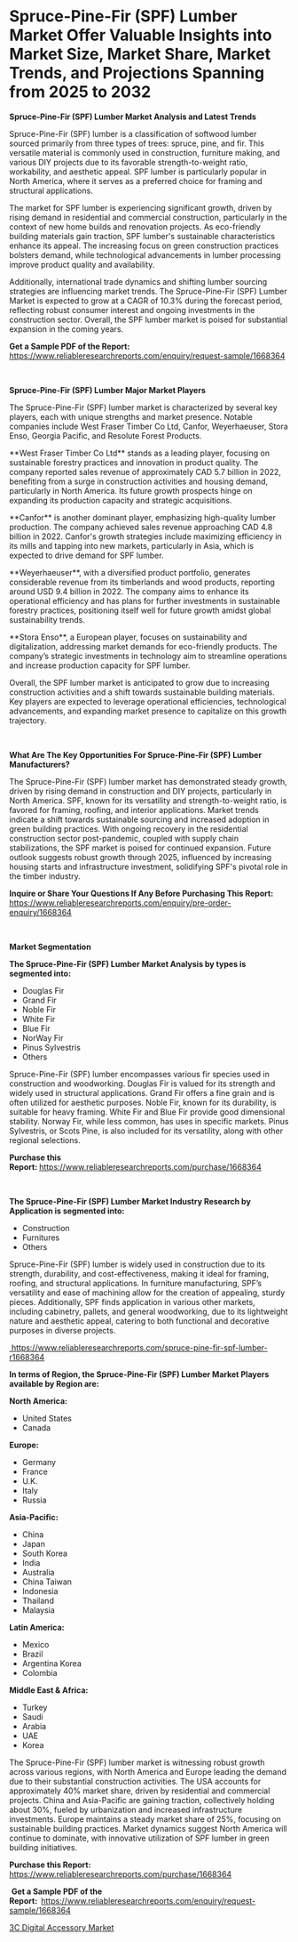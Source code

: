 <p><h1>Spruce-Pine-Fir (SPF) Lumber Market Offer Valuable Insights into Market Size, Market Share, Market Trends, and Projections Spanning from 2025 to 2032</h1></p><p><strong>Spruce-Pine-Fir (SPF) Lumber Market Analysis and Latest Trends</strong></p>
<p><p>Spruce-Pine-Fir (SPF) lumber is a classification of softwood lumber sourced primarily from three types of trees: spruce, pine, and fir. This versatile material is commonly used in construction, furniture making, and various DIY projects due to its favorable strength-to-weight ratio, workability, and aesthetic appeal. SPF lumber is particularly popular in North America, where it serves as a preferred choice for framing and structural applications.</p><p>The market for SPF lumber is experiencing significant growth, driven by rising demand in residential and commercial construction, particularly in the context of new home builds and renovation projects. As eco-friendly building materials gain traction, SPF lumber's sustainable characteristics enhance its appeal. The increasing focus on green construction practices bolsters demand, while technological advancements in lumber processing improve product quality and availability.</p><p>Additionally, international trade dynamics and shifting lumber sourcing strategies are influencing market trends. The Spruce-Pine-Fir (SPF) Lumber Market is expected to grow at a CAGR of 10.3% during the forecast period, reflecting robust consumer interest and ongoing investments in the construction sector. Overall, the SPF lumber market is poised for substantial expansion in the coming years.</p></p>
<p><strong>Get a Sample PDF of the Report:&nbsp;</strong> <a href="https://www.reliableresearchreports.com/enquiry/request-sample/1668364?utm_campaign=3353&utm_medium=2&utm_source=Github&utm_content=ia&utm_term=05042025&utm_id=spruce-pine-fir-spf-lumber">https://www.reliableresearchreports.com/enquiry/request-sample/1668364</a></p>
<p>&nbsp;</p>
<p><strong>Spruce-Pine-Fir (SPF) Lumber Major Market Players</strong></p>
<p><p>The Spruce-Pine-Fir (SPF) lumber market is characterized by several key players, each with unique strengths and market presence. Notable companies include West Fraser Timber Co Ltd, Canfor, Weyerhaeuser, Stora Enso, Georgia Pacific, and Resolute Forest Products.</p><p>**West Fraser Timber Co Ltd** stands as a leading player, focusing on sustainable forestry practices and innovation in product quality. The company reported sales revenue of approximately CAD 5.7 billion in 2022, benefiting from a surge in construction activities and housing demand, particularly in North America. Its future growth prospects hinge on expanding its production capacity and strategic acquisitions.</p><p>**Canfor** is another dominant player, emphasizing high-quality lumber production. The company achieved sales revenue approaching CAD 4.8 billion in 2022. Canfor's growth strategies include maximizing efficiency in its mills and tapping into new markets, particularly in Asia, which is expected to drive demand for SPF lumber.</p><p>**Weyerhaeuser**, with a diversified product portfolio, generates considerable revenue from its timberlands and wood products, reporting around USD 9.4 billion in 2022. The company aims to enhance its operational efficiency and has plans for further investments in sustainable forestry practices, positioning itself well for future growth amidst global sustainability trends.</p><p>**Stora Enso**, a European player, focuses on sustainability and digitalization, addressing market demands for eco-friendly products. The company’s strategic investments in technology aim to streamline operations and increase production capacity for SPF lumber. </p><p>Overall, the SPF lumber market is anticipated to grow due to increasing construction activities and a shift towards sustainable building materials. Key players are expected to leverage operational efficiencies, technological advancements, and expanding market presence to capitalize on this growth trajectory.</p></p>
<p>&nbsp;</p>
<p><strong>What Are The Key Opportunities For Spruce-Pine-Fir (SPF) Lumber Manufacturers?</strong></p>
<p><p>The Spruce-Pine-Fir (SPF) lumber market has demonstrated steady growth, driven by rising demand in construction and DIY projects, particularly in North America. SPF, known for its versatility and strength-to-weight ratio, is favored for framing, roofing, and interior applications. Market trends indicate a shift towards sustainable sourcing and increased adoption in green building practices. With ongoing recovery in the residential construction sector post-pandemic, coupled with supply chain stabilizations, the SPF market is poised for continued expansion. Future outlook suggests robust growth through 2025, influenced by increasing housing starts and infrastructure investment, solidifying SPF's pivotal role in the timber industry.</p></p>
<p><strong>Inquire or Share Your Questions If Any Before Purchasing This Report:</strong> <a href="https://www.reliableresearchreports.com/enquiry/pre-order-enquiry/1668364?utm_campaign=3353&utm_medium=2&utm_source=Github&utm_content=ia&utm_term=05042025&utm_id=spruce-pine-fir-spf-lumber">https://www.reliableresearchreports.com/enquiry/pre-order-enquiry/1668364</a></p>
<p>&nbsp;</p>
<p><strong>Market Segmentation</strong></p>
<p><strong>The Spruce-Pine-Fir (SPF) Lumber Market Analysis by types is segmented into:</strong></p>
<p><ul><li>Douglas Fir</li><li>Grand Fir</li><li>Noble Fir</li><li>White Fir</li><li>Blue Fir</li><li>NorWay Fir</li><li>Pinus Sylvestris</li><li>Others</li></ul></p>
<p><p>Spruce-Pine-Fir (SPF) lumber encompasses various fir species used in construction and woodworking. Douglas Fir is valued for its strength and widely used in structural applications. Grand Fir offers a fine grain and is often utilized for aesthetic purposes. Noble Fir, known for its durability, is suitable for heavy framing. White Fir and Blue Fir provide good dimensional stability. Norway Fir, while less common, has uses in specific markets. Pinus Sylvestris, or Scots Pine, is also included for its versatility, along with other regional selections.</p></p>
<p><strong>Purchase this Report:&nbsp;</strong><a href="https://www.reliableresearchreports.com/purchase/1668364?utm_campaign=3353&utm_medium=2&utm_source=Github&utm_content=ia&utm_term=05042025&utm_id=spruce-pine-fir-spf-lumber">https://www.reliableresearchreports.com/purchase/1668364</a></p>
<p>&nbsp;</p>
<p><strong>The Spruce-Pine-Fir (SPF) Lumber Market Industry Research by Application is segmented into:</strong></p>
<p><ul><li>Construction</li><li>Furnitures</li><li>Others</li></ul></p>
<p><p>Spruce-Pine-Fir (SPF) lumber is widely used in construction due to its strength, durability, and cost-effectiveness, making it ideal for framing, roofing, and structural applications. In furniture manufacturing, SPF’s versatility and ease of machining allow for the creation of appealing, sturdy pieces. Additionally, SPF finds application in various other markets, including cabinetry, pallets, and general woodworking, due to its lightweight nature and aesthetic appeal, catering to both functional and decorative purposes in diverse projects.</p></p>
<p><a href="https://www.reliableresearchreports.com/spruce-pine-fir-spf-lumber-r1668364?utm_campaign=3353&utm_medium=2&utm_source=Github&utm_content=ia&utm_term=05042025&utm_id=spruce-pine-fir-spf-lumber">&nbsp;https://www.reliableresearchreports.com/spruce-pine-fir-spf-lumber-r1668364</a></p>
<p><strong>In terms of Region, the Spruce-Pine-Fir (SPF) Lumber Market Players available by Region are:</strong></p>
<p>
    <p> <strong> North America: </strong>
        <ul>
            <li>United States</li>
            <li>Canada</li>
        </ul>
        </p> 
    <p> <strong> Europe: </strong>
        <ul>
            <li>Germany</li>
            <li>France</li>
            <li>U.K.</li>
            <li>Italy</li>
            <li>Russia</li>
        </ul>
        </p> 
    <p> <strong> Asia-Pacific: </strong>
        <ul>
            <li>China</li>
            <li>Japan</li>
            <li>South Korea</li>
            <li>India</li>
            <li>Australia</li>
            <li>China Taiwan</li>
            <li>Indonesia</li>
            <li>Thailand</li>
            <li>Malaysia</li>
        </ul>
        </p> 
    <p> <strong> Latin America: </strong>
        <ul>
            <li>Mexico</li>
            <li>Brazil</li>
            <li>Argentina Korea</li>
            <li>Colombia</li>
        </ul>
        </p> 
    <p> <strong> Middle East & Africa: </strong>
        <ul>
            <li>Turkey</li>
            <li>Saudi</li>
            <li>Arabia</li>
            <li>UAE</li>
            <li>Korea</li>
        </ul>
    </p>
    </p>
<p><p>The Spruce-Pine-Fir (SPF) lumber market is witnessing robust growth across various regions, with North America and Europe leading the demand due to their substantial construction activities. The USA accounts for approximately 40% market share, driven by residential and commercial projects. China and Asia-Pacific are gaining traction, collectively holding about 30%, fueled by urbanization and increased infrastructure investments. Europe maintains a steady market share of 25%, focusing on sustainable building practices. Market dynamics suggest North America will continue to dominate, with innovative utilization of SPF lumber in green building initiatives.</p></p>
<p><strong>Purchase this Report: </strong><a href="https://www.reliableresearchreports.com/purchase/1668364?utm_campaign=3353&utm_medium=2&utm_source=Github&utm_content=ia&utm_term=05042025&utm_id=spruce-pine-fir-spf-lumber">https://www.reliableresearchreports.com/purchase/1668364</a></p>
<p>&nbsp;<strong>Get a Sample PDF of the Report:&nbsp;&nbsp;</strong><a href="https://www.reliableresearchreports.com/enquiry/request-sample/1668364?utm_campaign=3353&utm_medium=2&utm_source=Github&utm_content=ia&utm_term=05042025&utm_id=spruce-pine-fir-spf-lumber">https://www.reliableresearchreports.com/enquiry/request-sample/1668364</a></p>
<p><strong></strong></p>
<p><p><a href="https://github.com/spoorsusama/Market-Research-Report-List-1/blob/main/3c-digital-accessory-market.md?utm_campaign=3353&utm_medium=2&utm_source=Github&utm_content=ia&utm_term=05042025&utm_id=spruce-pine-fir-spf-lumber">3C Digital Accessory Market</a></p></p>